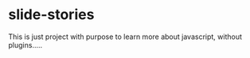 # slide-stories

This is just project with purpose to learn more about javascript, without plugins.....
